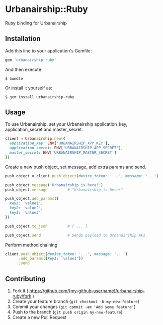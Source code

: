 # Urbanairship::Ruby

Ruby binding for Urbanairship

## Installation

Add this line to your application's Gemfile:

```ruby
gem 'urbanairship-ruby'
```

And then execute:

    $ bundle

Or install it yourself as:

    $ gem install urbanairship-ruby

## Usage

To use Urbanairship, set your Urbanairship application_key, application_secret and master_secret.

```ruby
client = Urbanairship.new({
  application_key: ENV['URBANAIRSHIP_APP_KEY'],
  application_secret: ENV['URBANAIRSHIP_APP_SECRET'],
  master_secret: ENV['URBANAIRSHIP_MASTER_SECRET']
})
```

Create a new push object, set message, add extra params and send.
```ruby
push_object = client.push_object(device_token: '...', message: '...')

push_object.message('Urbanairship is here!')
push_object.message         # "Urbanairship is here!"

push_object.add_params({
  key1: 'value1',
  key2: 'value2',
  key3: 'value3'
})

push_object.to_json         # { ... }

push_object.send            # Sends payload to Urbanairship API
```

Perform method chaining
```ruby
client.push_object(device_token: '...', message: '...')
      .add_params({key1: 'value1'})
      .send
```

## Contributing

1. Fork it ( https://github.com/[my-github-username]/urbanairship-ruby/fork )
2. Create your feature branch (`git checkout -b my-new-feature`)
3. Commit your changes (`git commit -am 'Add some feature'`)
4. Push to the branch (`git push origin my-new-feature`)
5. Create a new Pull Request
